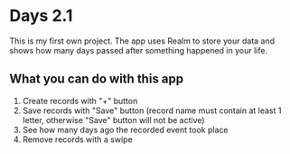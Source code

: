 # Days 2.1
This is my first own project. The app uses Realm to store your data and shows how many days passed after something happened in your life.

## What you can do with this app

1. Create records with "+" button
2. Save records with "Save" button (record name must contain at least 1 letter, otherwise "Save" button will not be active)
3. See how many days ago the recorded event took place
4. Remove records with a swipe
